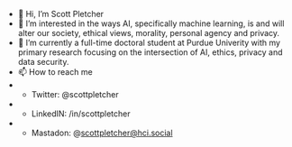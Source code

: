 - 👋 Hi, I’m Scott Pletcher
- 👀 I’m interested in the ways AI, specifically machine learning, is and will alter our society, ethical views, morality, personal agency and privacy.
- 🌱 I’m currently a full-time doctoral student at Purdue Univerity with my primary research focusing on the intersection of AI, ethics, privacy and data security.
- 📫 How to reach me 
- - Twitter: @scottpletcher
- - LinkedIN: /in/scottpletcher
- - Mastadon: @scottpletcher@hci.social

<!---
scottpletcher/scottpletcher is a ✨ special ✨ repository because its `README.md` (this file) appears on your GitHub profile.
You can click the Preview link to take a look at your changes.
--->
